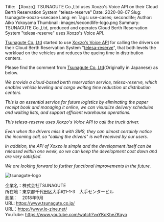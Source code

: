 Title: 【Xoxzo】TSUNAGUTE Co.,Ltd uses Xoxzo's Voice API on their Cloud Berth Reservation System "telesa-reserve"
Date: 2020-08-07
Slug: tsunagute-xoxzo-usecase
Lang: en
Tags: use-cases; secondlife; 
Author: Aiko Yokoyama
Thumbnail: images/secondlife-logo.png
Summary: TSUNAGUTE Co.,Ltd, produced and operates Cloud Berth Reservation System "telesa-reserve" uses Xoxzo's Voice API.

[Tsunagute Co.,Ltd](https://www.tsunagute.co.jp/) started to use [Xoxzo's Voice API](https://www.xoxzo.com/en/about/voice-api/) 
for calling the drivers on their Cloud Berth Reservation System "[telesa-reserve](https://www.tsunagute.co.jp/reserve/)", 
that both levels the workload on the vehicles and reduces the queing time in distribution centers. 


Please find the comment from [Tsunagute Co.,Ltd](https://www.tsunagute.co.jp/)(Originally in Japanese) as below.

_We provide a cloud-based berth reservation service, telesa-reserve, which enables vehicle leveling and cargo waiting time reduction at distribution centers._

_This is an essential service for future logistics by eliminating the paper receipt book and managing it online, 
we can visualize delivery schedules and waiting lists, and support efficient warehouse operations._

_This telesa-reserve uses Xoxzo's Voice API to call the truck driver._

_Even when the drivers miss it with SMS, they can almost certainly notice the incoming call, so "calling the drivers" is well received by our users._

_In addition, the API of Xoxzo is simple and the development itself can be released within one week, 
so we can keep the development cost down and are very satisfied._

_We are looking forward to further functional improvements in the future._

![tsunagute-logo](/images/tsunagute-logo.png)

企業名：株式会社TSUNAGUTE<br>
所在地：東京都千代田区大手町1-1-3　大手センタービル<br>
創業：　2018年9月<br>
URL: https://www.tsunagute.co.jp/ <br>
URL：https://www.lo-zine.net/ <br>
YouTube: https://www.youtube.com/watch?v=YKcKheZKqyo <br>
